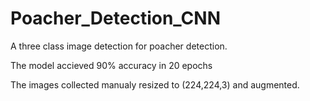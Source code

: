 # Poacher_Detection_CNN
A three class image detection for poacher detection.

The model accieved 90% accuracy in 20 epochs

The images collected manualy resized to (224,224,3) and augmented.
